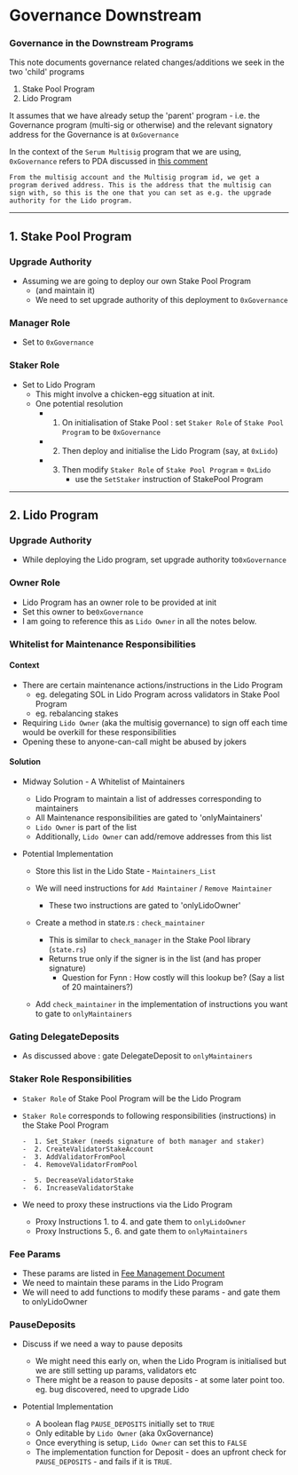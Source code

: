 # Governance Downstream

### Governance in the Downstream Programs

This note documents governance related changes/additions we seek in the two 'child' programs

1. Stake Pool Program
2. Lido Program

It assumes that we have already setup the 'parent' program - i.e. the Governance program (multi-sig or otherwise) and the relevant signatory address for the Governance is at `0xGovernance`

In the context of the `Serum Multisig` program that we are using, `0xGovernance` refers to PDA discussed in [this comment](https://github.com/ChorusOne/solido/issues/26#issuecomment-829439107)


```From the multisig account and the Multisig program id, we get a program derived address. This is the address that the multisig can sign with, so this is the one that you can set as e.g. the upgrade authority for the Lido program.```


----

## 1. Stake Pool Program


### Upgrade Authority
- Assuming we are going to deploy our own Stake Pool Program
  - (and maintain it)
  - We need to set upgrade authority of this deployment to `0xGovernance`

### Manager Role
 - Set to `0xGovernance`

### Staker Role

- Set to Lido Program
    - This might involve a chicken-egg situation at init.
    - One potential resolution
      - 1. On initialisation of Stake Pool : set `Staker Role` of `Stake Pool Program` to be `0xGovernance`
      - 2. Then deploy and initialise the Lido Program (say, at `0xLido`)
      - 3. Then modify `Staker Role` of `Stake Pool Program` = `0xLido`
           - use the `SetStaker` instruction of StakePool Program


---



## 2. Lido Program

### Upgrade Authority
- While deploying the Lido program, set upgrade authority to`0xGovernance`

### Owner Role
  - Lido Program has an owner role to be provided at init
  - Set this owner to be`0xGovernance`
  - I am going to reference this as `Lido Owner` in all the notes below.

### Whitelist for Maintenance Responsibilities

#### Context
  - There are certain maintenance actions/instructions in the Lido Program
    - eg. delegating SOL in Lido Program across validators in Stake Pool Program
    - eg. rebalancing stakes
  - Requiring `Lido Owner` (aka the multisig governance) to sign off each time would be overkill for these responsibilities
  - Opening these to anyone-can-call might be abused by jokers


#### Solution

  - Midway Solution - A Whitelist of Maintainers
    - Lido Program to maintain a list of addresses corresponding to maintainers
    - All Maintenance responsibilities are gated to 'onlyMaintainers'
    - `Lido Owner` is part of the list
    - Additionally, `Lido Owner` can add/remove addresses from this list

  - Potential Implementation
    - Store this list in the Lido State - `Maintainers_List`
    - We will need instructions for `Add Maintainer` / `Remove Maintainer`
      - These two instructions are gated to 'onlyLidoOwner'

    - Create a method in state.rs : `check_maintainer`
      - This is similar to `check_manager` in the Stake Pool library (`state.rs`)
      - Returns true only if the signer is in the list (and has proper signature)
        - Question for Fynn : How costly will this lookup be? (Say a list of 20 maintainers?)

    - Add `check_maintainer` in the implementation of instructions you want to gate to `onlyMaintainers`

### Gating DelegateDeposits

  - As discussed above : gate DelegateDeposit to `onlyMaintainers`


### Staker Role Responsibilities
  - `Staker Role` of Stake Pool Program will be the Lido Program
  - `Staker Role` corresponds to following responsibilities (instructions) in the Stake Pool Program

      ```
    -  1. Set_Staker (needs signature of both manager and staker)
    -  2. CreateValidatorStakeAccount
    -  3. AddValidatorFromPool
    -  4. RemoveValidatorFromPool

    -  5. DecreaseValidatorStake
    -  6. IncreaseValidatorStake

      ```
  - We need to proxy these instructions via the Lido Program
    - Proxy Instructions 1. to 4. and gate them to `onlyLidoOwner`
    - Proxy Instructions 5., 6. and gate them to `onlyMaintainers`




### Fee Params
  - These params are listed in [Fee Management Document](fee-management.md)
  - We need to maintain these params in the Lido Program
  - We will need to add functions to modify these params - and gate them to onlyLidoOwner


### PauseDeposits
  - Discuss if we need a way to pause deposits
    - We might need this early on, when the Lido Program is initialised but we are still setting up params, validators etc
    - There might be a reason to pause deposits - at some later point too. eg. bug discovered, need to upgrade Lido

  -  Potential Implementation
     -  A boolean flag `PAUSE_DEPOSITS` initially set to `TRUE`
     -  Only editable by `Lido Owner` (aka 0xGovernance)
     -  Once everything is setup, `Lido Owner` can set this to `FALSE `
     -  The implementation function for Deposit - does an upfront check for `PAUSE_DEPOSITS` - and fails if it is `TRUE`.
